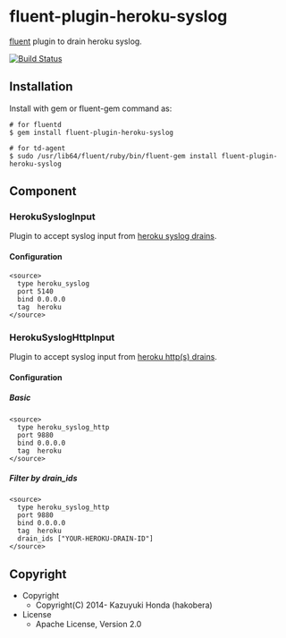 # fluent-plugin-heroku-syslog

[fluent](http://fluentd.org) plugin to drain heroku syslog.

[![Build Status](https://travis-ci.org/hakobera/fluent-plugin-heroku-syslog.png?branch=master)](https://travis-ci.org/hakobera/fluent-plugin-heroku-syslog)

## Installation

Install with gem or fluent-gem command as:

```
# for fluentd
$ gem install fluent-plugin-heroku-syslog

# for td-agent
$ sudo /usr/lib64/fluent/ruby/bin/fluent-gem install fluent-plugin-heroku-syslog
```

## Component

### HerokuSyslogInput

Plugin to accept syslog input from [heroku syslog drains](https://devcenter.heroku.com/articles/log-drains#syslog-drains).

#### Configuration

```
<source>
  type heroku_syslog
  port 5140
  bind 0.0.0.0
  tag  heroku
</source>
```

### HerokuSyslogHttpInput

Plugin to accept syslog input from [heroku http(s) drains](https://devcenter.heroku.com/articles/log-drains#http-s-drains).

#### Configuration

##### Basic

```
<source>
  type heroku_syslog_http
  port 9880
  bind 0.0.0.0
  tag  heroku
</source>
```

##### Filter by drain_ids

```
<source>
  type heroku_syslog_http
  port 9880
  bind 0.0.0.0
  tag  heroku
  drain_ids ["YOUR-HEROKU-DRAIN-ID"]
</source>
```

## Copyright

- Copyright
  - Copyright(C) 2014- Kazuyuki Honda (hakobera)
- License
  - Apache License, Version 2.0
